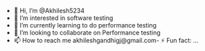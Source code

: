 - 👋 Hi, I’m @Akhilesh5234
- 👀 I’m interested in software testing
- 🌱 I’m currently learning to do performance testing
- 💞️ I’m looking to collaborate on Performance testing
- 📫 How to reach me akhileshgandhigj@gmail.com- ⚡ Fun fact: ...

<!---
Akhilesh5234/Akhilesh5234 is a ✨ special ✨ repository because its `README.md` (this file) appears on your GitHub profile.
You can click the Preview link to take a look at your changes.
--->
